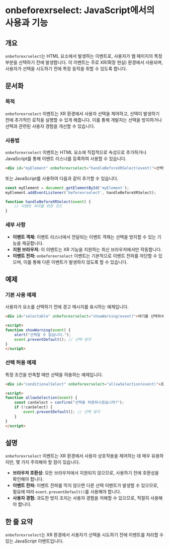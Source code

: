 <!--
Meta Description: # onbeforexrselect: JavaScript에서의 사용과 기능 ## 개요 `onbeforexrselect`는 HTML 요소에서 발생하는 이벤트로, 사용자가 웹 페이지의 특정 부분을 선택하기 전에 발생합니다. 이 이벤트는 주로 XR(확장 현실) 환경에서 사용되...
Meta Keywords: onbeforexrselect, 이벤트, event, 선택을, 이벤트는
-->

# onbeforexrselect: JavaScript에서의 사용과 기능

## 개요
`onbeforexrselect`는 HTML 요소에서 발생하는 이벤트로, 사용자가 웹 페이지의 특정 부분을 선택하기 전에 발생합니다. 이 이벤트는 주로 XR(확장 현실) 환경에서 사용되며, 사용자가 선택을 시도하기 전에 특정 동작을 취할 수 있도록 합니다.

## 문서화

### 목적
`onbeforexrselect` 이벤트는 XR 환경에서 사용자 선택을 제어하고, 선택이 발생하기 전에 추가적인 로직을 실행할 수 있게 해줍니다. 이를 통해 개발자는 선택을 방지하거나 선택과 관련된 사용자 경험을 개선할 수 있습니다.

### 사용법
`onbeforexrselect` 이벤트는 HTML 요소에 직접적으로 속성으로 추가하거나 JavaScript를 통해 이벤트 리스너를 등록하여 사용할 수 있습니다. 

```html
<div id="myElement" onbeforexrselect="handleBeforeXRSelect(event)">선택할 수 있는 요소</div>
```

또는 JavaScript를 사용하여 다음과 같이 추가할 수 있습니다.

```javascript
const myElement = document.getElementById('myElement');
myElement.addEventListener('beforexrselect', handleBeforeXRSelect);

function handleBeforeXRSelect(event) {
    // 이벤트 처리를 위한 코드
}
```

### 세부 사항
- **이벤트 객체:** 이벤트 리스너에서 전달되는 이벤트 객체는 선택을 방지할 수 있는 기능을 제공합니다. 
- **지원 브라우저:** 이 이벤트는 XR 기능을 지원하는 최신 브라우저에서만 작동합니다.
- **이벤트 전파:** `onbeforexrselect` 이벤트는 기본적으로 이벤트 전파를 차단할 수 있으며, 이를 통해 다른 이벤트가 발생하지 않도록 할 수 있습니다.

## 예제

### 기본 사용 예제
사용자가 요소를 선택하기 전에 경고 메시지를 표시하는 예제입니다.

```html
<div id="selectable" onbeforexrselect="showWarning(event)">여기를 선택하세요</div>

<script>
function showWarning(event) {
    alert("선택할 수 없습니다.");
    event.preventDefault(); // 선택 방지
}
</script>
```

### 선택 허용 예제
특정 조건을 만족할 때만 선택을 허용하는 예제입니다.

```html
<div id="conditionalSelect" onbeforexrselect="allowSelection(event)">조건부 선택 요소</div>

<script>
function allowSelection(event) {
    const canSelect = confirm("선택을 허용하시겠습니까?");
    if (!canSelect) {
        event.preventDefault(); // 선택 방지
    }
}
</script>
```

## 설명
`onbeforexrselect` 이벤트는 XR 환경에서 사용자 상호작용을 제어하는 데 매우 유용하지만, 몇 가지 주의해야 할 점이 있습니다.

- **브라우저 호환성:** 모든 브라우저에서 지원되지 않으므로, 사용하기 전에 호환성을 확인해야 합니다.
- **이벤트 전파:** 이벤트 전파를 막지 않으면 다른 선택 이벤트가 발생할 수 있으므로, 필요에 따라 `event.preventDefault()`를 사용해야 합니다.
- **사용자 경험:** 과도한 방지 조치는 사용자 경험을 저해할 수 있으므로, 적절히 사용해야 합니다.

## 한 줄 요약
`onbeforexrselect`는 XR 환경에서 사용자가 선택을 시도하기 전에 이벤트를 처리할 수 있는 JavaScript 이벤트입니다.